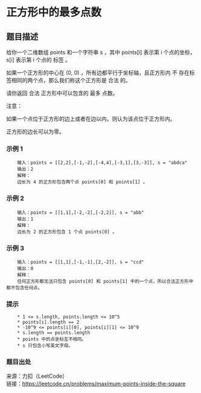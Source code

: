 # 正方形中的最多点数

## 题目描述

给你一个二维数组 points 和一个字符串 s ，其中 points[i] 表示第 i 个点的坐标，s[i] 表示第 i 个点的 标签 。

如果一个正方形的中心在 (0, 0) ，所有边都平行于坐标轴，且正方形内 不 存在标签相同的两个点，那么我们称这个正方形是 合法 的。

请你返回 合法 正方形中可以包含的 最多 点数。

注意：

如果一个点位于正方形的边上或者在边以内，则认为该点位于正方形内。

正方形的边长可以为零。

### 示例 1

```text
    输入：points = [[2,2],[-1,-2],[-4,4],[-3,1],[3,-3]], s = "abdca"
    输出：2
    解释：
    边长为 4 的正方形包含两个点 points[0] 和 points[1] 。
```

### 示例 2

```text
    输入：points = [[1,1],[-2,-2],[-2,2]], s = "abb"
    输出：1
    解释：
    边长为 2 的正方形包含 1 个点 points[0] 。
```

### 示例 3

```text
    输入：points = [[1,1],[-1,-1],[2,-2]], s = "ccd"
    输出：0
    解释：
    任何正方形都无法只包含 points[0] 和 points[1] 中的一个点，所以合法正方形中都不包含任何点。
```

### 提示

```text
    * 1 <= s.length, points.length <= 10^5
    * points[i].length == 2
    * -10^9 <= points[i][0], points[i][1] <= 10^9
    * s.length == points.length
    * points 中的点坐标互不相同。
    * s 只包含小写英文字母。
```

### 题目出处

来源：力扣（LeetCode）  
链接：<https://leetcode.cn/problems/maximum-points-inside-the-square>
